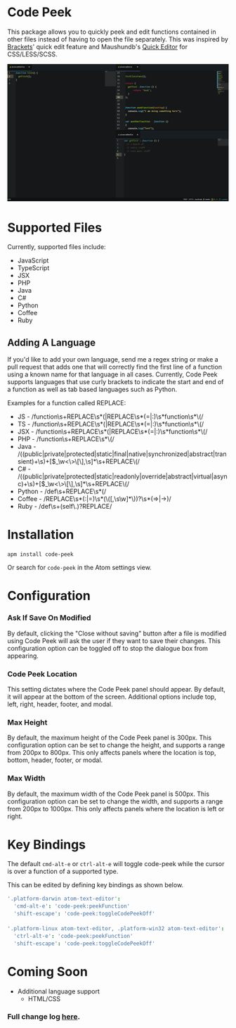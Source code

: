 # Code Peek

This package allows you to quickly peek and edit functions contained in other
files instead of having to open the file separately. This was inspired by
[Brackets](http://brackets.io/)' quick edit feature and Maushundb's [Quick Editor](https://atom.io/packages/quick-editor) for CSS/LESS/SCSS.

![Code Peek Demo](https://github.com/DFreds/code-peek-atom/blob/master/code-peek.gif?raw=true)

# Supported Files
Currently, supported files include:
* JavaScript
* TypeScript
* JSX
* PHP
* Java
* C#
* Python
* Coffee
* Ruby

## Adding A Language
If you'd like to add your own language, send me a regex string or make a pull request that adds one that will correctly find the first line of a function using a known name for that language in all cases. Currently, Code Peek supports languages that use curly brackets to indicate the start and end of a function as well as tab based languages such as Python.

Examples for a function called REPLACE:
* JS - /function\s\+REPLACE\s\*\(|REPLACE\s\*(=|:)\s\*function\s\*\\(/
* TS - /function\s\+REPLACE\s\*\(|REPLACE\s\*(=|:)\s\*function\s\*\\(/
* JSX - /function\s\+REPLACE\s\*\(|REPLACE\s\*(=|:)\s\*function\s\*\\(/
* PHP - /function\s\+REPLACE\s\*\\(/
* Java - /((public|private|protected|static|final|native|synchronized|abstract|transient)+\s)+[\$_\w\<\\>\\[\\]\,\s]*\s+REPLACE\\(/
* C# - /((public|private|protected|static|readonly|override|abstract|virtual|async)+\s)+[\$_\w\<\\>\\[\\]\,\s]*\s+REPLACE\\(/
* Python - /def\s\+REPLACE\s\*\(/
* Coffee - /REPLACE\s\*(:|=)\s\*(\\([\,\s\w]\*\\))?\s\*(=>|->)/
* Ruby - /def\s\+(self\\.)?REPLACE/

# Installation
```
apm install code-peek
```
Or search for <code>code-peek</code> in the Atom settings view.

# Configuration

### Ask If Save On Modified
By default, clicking the "Close without saving" button after a file is modified using Code Peek will ask the user if they want to save their changes. This configuration option can be toggled off to stop the dialogue box from appearing.

### Code Peek Location
This setting dictates where the Code Peek panel should appear. By default, it will appear at the bottom of the screen. Additional options include top, left, right, header, footer, and modal.

### Max Height
By default, the maximum height of the Code Peek panel is 300px. This configuration option can be set to change the height, and supports a range from 200px to 800px. This only affects panels where the location is top, bottom, header, footer, or modal.

### Max Width
By default, the maximum width of the Code Peek panel is 500px. This configuration option can be set to change the width, and supports a range from 200px to 1000px. This only affects panels where the location is left or right.

# Key Bindings
The default <code>cmd-alt-e</code> or <code>ctrl-alt-e</code> will toggle code-peek while the cursor is over a function of a supported type.

This can be edited by defining key bindings as shown below.

```coffee
'.platform-darwin atom-text-editor':
  'cmd-alt-e': 'code-peek:peekFunction'
  'shift-escape': 'code-peek:toggleCodePeekOff'

'.platform-linux atom-text-editor, .platform-win32 atom-text-editor':
  'ctrl-alt-e': 'code-peek:peekFunction'
  'shift-escape': 'code-peek:toggleCodePeekOff'
```

# Coming Soon
* Additional language support
  * HTML/CSS

### Full change log [here](./CHANGELOG.md).
